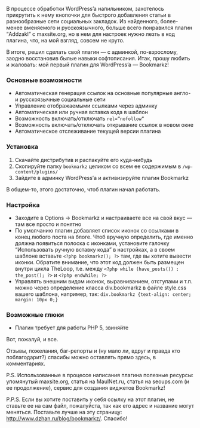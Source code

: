 В процессе обработки WordPress’a напильником, захотелось прикрутить к нему кнопочки для быстрого добавления статьи в разнообразные сети социальных закладок. Из найденного, более-менее вменяемого и русскоязычного, больше всего понравился плагин “Addzakl” с maxsite.org, но в нем для настроек нужно лезть в код плагина, что, на мой взгляд, совсем не круто.

В итоге, решил сделать свой плагин — с админкой, по-взрослому, заодно восстановив былые навыки софтописания. Итак, прошу любить и жаловать: мой первый плагин для WordPress’a — Bookmarkz!

### Основные возможности

- Автоматическая генерация ссылок на основные популярные англо- и русскоязычные социальные сети
- Управление отображаемыми ссылками через админку
- Автоматическая или ручная вставка кода в шаблон
- Возможность включать/отключать `rel=”nofollow”`
- Возможность включать/отключать открывание ссылок в новом окне
- Автоматическое отслеживание текущей версии плагина

### Установка

1. Скачайте дистрибутив и распакуйте его куда-нибудь
2. Скопируйте папку `bookmarkz` целиком со всем ее содержимым в `/wp-content/plugins/`
3. Зайдите в админку WordPress’а и активизируйте плагин Bookmarkz

В общем-то, этого достаточно, чтоб плагин начал работать.

### Настройка

- Заходите в Options -> Bookmarkz и настраиваете все на свой вкус — там все просто и понятно
- По умолчанию плагин добавляет список иконок со ссылками в конец любого поста на блоге. Чтоб вручную определить, где именно должна появиться полоска с иконками, установите галочку “Использовать ручную вставку кода” в настройках, а в своем шаблоне вставьте `<?php bookmarkz(); ?>` там, где вы хотите вывести иконки. Обратите внимание, что этот код должен быть размещен внутри цикла TheLoop, т.е. между `<?php while (have_posts()) : the_post(); ?>` и `<?php endwhile; ?>`
- Управлять внешним видом иконок, выравниванием, отступами и т.п. можно через определение класса div.bookmarkz в файле style.css вашего шаблона, например, так:
`div.bookmarkz {text-align: center; margin: 10px 0;}`

### Возможные глюки

- Плагин требует для работы PHP 5, звиняйте

Вот, пожалуй, и все.

Отзывы, пожелания, баг-репорты и (ну мало ли, вдруг и правда кто поблагодарит?) спасибы можно оставлять прямо здесь, в комментариях.

P.S. Использованные в процессе написания плагина полезные ресурсы: упомянутый maxsite.org, статья на MaulNet.ru, статья на seoups.com (и ее продолжение), сервис для создания виджетов Bookmarkz!

P.P.S. Если вы хотите поставить у себя ссылку на этот плагин, не ставьте ее на сам файл, пожалуйста, так как его адрес и название могут меняться. Поставьте лучше на эту страницу: http://www.dzhan.ru/blog/bookmarkz/. Спасибо!
